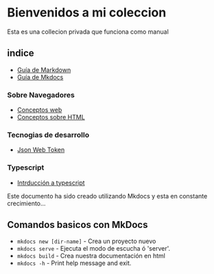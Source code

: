 # Bienvenidos a mi coleccion

Esta es una collecion privada que funciona como manual

## indice

* [Guía de Markdown](MarkDown/guiaBasicaMarkDown/)
* [Guía de Mkdocs](MarkDown/manualMkdocs.md)
### Sobre Navegadores
* [Conceptos web](00_Conceptos.md)
* [Conceptos sobre HTML](01_Conceptos_Html.md)
### Tecnogias de desarrollo
* [Json Web Token](01_JWT.md)

### Typescript
* [Intrducción a typescript](01_introducion.md)


Este documento ha sido creado utilizando Mkdocs y esta en constante crecimiento...  

## Comandos basicos con MkDocs

* `mkdocs new [dir-name]` - Crea un proyecto nuevo
* `mkdocs serve` - Ejecuta el modo de escucha ó 'server'.
* `mkdocs build` - Crea nuestra documentación en html
* `mkdocs -h` - Print help message and exit.


